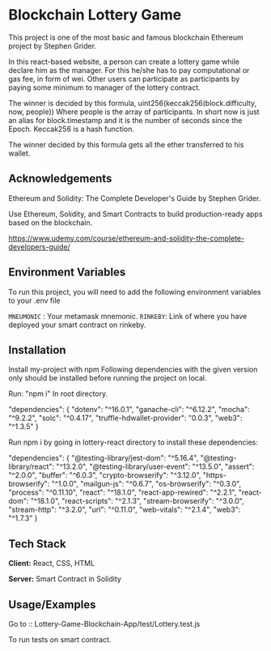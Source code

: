 # Blockchain Lottery Game

This project is one of the most basic and famous blockchain Ethereum project by Stephen Grider. 

In this react-based website, a person can create a lottery game while declare him as the manager. 
For this he/she has to pay computational or gas fee, in form of wei. Other users can participate as participants by paying some minimum to manager of the lottery contract. 

The winner is decided by this formula, 
uint256(keccak256(block.difficulty, now, people))
Where people is the array of participants. 
In short now is just an alias for block.timestamp and it is the number of seconds since the Epoch. 
Keccak256 is a hash function. 

The winner decided by this formula gets all the ether transferred to his wallet. 

## Acknowledgements

Ethereum and Solidity: The Complete Developer's Guide by Stephen Grider. 

Use Ethereum, Solidity, and Smart Contracts to build production-ready apps based on the blockchain. 

https://www.udemy.com/course/ethereum-and-solidity-the-complete-developers-guide/




## Environment Variables

To run this project, you will need to add the following environment variables to your .env file

`MNEUMONIC` : Your metamask mnemonic. 
`RINKEBY`: Link of where you have deployed your smart contract on rinkeby. 


## Installation

Install my-project with npm
Following dependencies with the given version only should be installed before running the project on local. 

Run: "npm i" In root directory. 

"dependencies": {
    "dotenv": "^16.0.1",
    "ganache-cli": "^6.12.2",
    "mocha": "^9.2.2",
    "solc": "^0.4.17",
    "truffle-hdwallet-provider": "0.0.3",
    "web3": "^1.3.5"
  }

Run npm i by going in lottery-react directory to install these dependencies: 

"dependencies": {
    "@testing-library/jest-dom": "^5.16.4",
    "@testing-library/react": "^13.2.0",
    "@testing-library/user-event": "^13.5.0",
    "assert": "^2.0.0",
    "buffer": "^6.0.3",
    "crypto-browserify": "^3.12.0",
    "https-browserify": "^1.0.0",
    "mailgun-js": "^0.6.7",
    "os-browserify": "^0.3.0",
    "process": "^0.11.10",
    "react": "^18.1.0",
    "react-app-rewired": "^2.2.1",
    "react-dom": "^18.1.0",
    "react-scripts": "^2.1.3",
    "stream-browserify": "^3.0.0",
    "stream-http": "^3.2.0",
    "url": "^0.11.0",
    "web-vitals": "^2.1.4",
    "web3": "^1.7.3"
  }
## Tech Stack

**Client:** React, CSS, HTML

**Server:** Smart Contract in Solidity


## Usage/Examples

Go to :: 
Lottery-Game-Blockchain-App/test/Lottery.test.js

To run tests on smart contract. 

